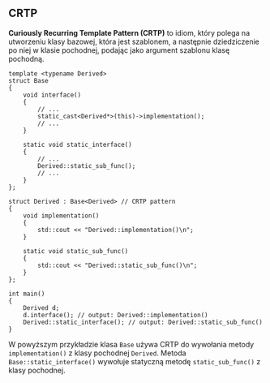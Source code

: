 ## CRTP

**Curiously Recurring Template Pattern (CRTP)** to idiom, który polega na utworzeniu klasy bazowej, która jest szablonem, a następnie dziedziczenie po niej w klasie pochodnej, podając jako argument szablonu klasę pochodną.

```{code-block} c++
template <typename Derived>
struct Base
{
    void interface()
    {
        // ...
        static_cast<Derived*>(this)->implementation();
        // ...
    }

    static void static_interface()
    {
        // ...
        Derived::static_sub_func();
        // ...
    }
};

struct Derived : Base<Derived> // CRTP pattern
{
    void implementation()
    {
        std::cout << "Derived::implementation()\n";
    }

    static void static_sub_func()
    {
        std::cout << "Derived::static_sub_func()\n";
    }
};

int main()
{
    Derived d;
    d.interface(); // output: Derived::implementation()
    Derived::static_interface(); // output: Derived::static_sub_func()
}
```

W powyższym przykładzie klasa `Base` używa CRTP do wywołania metody `implementation()` z klasy pochodnej `Derived`. Metoda `Base::static_interface()` wywołuje statyczną metodę `static_sub_func()` z klasy pochodnej.